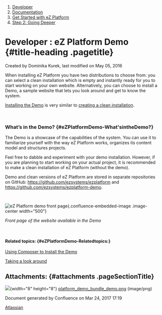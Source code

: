 1.  <span>[Developer](index.html)</span>
2.  <span>[Documentation](Documentation_31429504.html)</span>
3.  <span>[Get Started with eZ
    Platform](Get-Started-with-eZ-Platform_31429520.html)</span>
4.  <span>[Step 2: Going Deeper](31429542.html)</span>

<span id="title-text"> Developer : eZ Platform Demo </span> {#title-heading .pagetitle}
===========================================================

Created by <span class="author"> Dominika Kurek</span>, last modified on
May 05, 2016

When installing eZ Platform you have two distributions to choose from:
you can select a clean installation which is empty and instantly ready
for you to start working on your own website. Alternatively, you can
choose to install a Demo, a sample website that lets you look around and
get to know the system.

[Installing the Demo](Using-Composer-to-Install-the-Demo_31429561.html)
is very similar to [creating a clean installation](31429538.html).

 

### What’s in the Demo? {#eZPlatformDemo-What'sintheDemo?}

The Demo is a showcase of the capabilities of the system. You can use it
to familiarize yourself with the way eZ Platform works, organizes its
content model and structures projects.

Feel free to dabble and experiment with your demo installation. However,
if you are planning to start working on your actual project, it is
recommended to make a clean installation of eZ Platform (without the
demo).

Demo and clean versions of eZ Platform are stored in separate
repositories on GitHub: <https://github.com/ezsystems/ezplatform> and
<https://github.com/ezsystems/ezplatform-demo>.

 

<span
class="confluence-embedded-file-wrapper image-center-wrapper confluence-embedded-manual-size">![eZ
Platform demo front
page](attachments/31429540/31431675.png){.confluence-embedded-image
.image-center width="500"}</span>

*Front page of the website available in the Demo*

 

#### Related topics: {#eZPlatformDemo-Relatedtopics:}

[Using Composer to Install the
Demo](Using-Composer-to-Install-the-Demo_31429561.html)

[Taking a look around](Taking-a-look-around_31429563.html)

Attachments: {#attachments .pageSectionTitle}
------------

![](images/icons/bullet_blue.gif){width="8" height="8"}
[platform\_demo\_bundle\_demo.png](attachments/31429540/31431675.png)
(image/png)  

Document generated by Confluence on Mar 24, 2017 17:19

[Atlassian](http://www.atlassian.com/)


